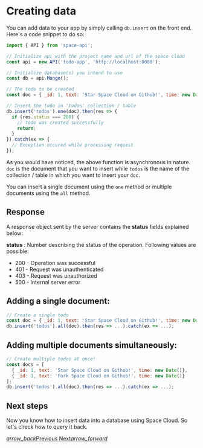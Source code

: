 # Creating data
You can add data to your app by simply calling `db.insert` on the front end. Here's a code snippet to do so: 

```js
import { API } from 'space-api';

// Initialize api with the project name and url of the space cloud
const api = new API('todo-app', 'http://localhost:8080');

// Initialize database(s) you intend to use
const db = api.Mongo();

// The todo to be created
const doc = { _id: 1, text: 'Star Space Cloud on Github!', time: new Date()};

// Insert the todo in 'todos' collection / table
db.insert('todos').one(doc).then(res => {
  if (res.status === 200) {
    // Todo was created successfully
    return;
  }
}).catch(ex => {
  // Exception occured while processing request
});
```

As you would have noticed, the above function is asynchronous in nature. `doc` is the document that you want to insert while `todos` is the name of the collection / table in which you want to insert your `doc`.

You can insert a single document using the `one` method or multiple documents using the `all` method.

## Response
A response object sent by the server contains the **status** fields explained below:

**status** : Number describing the status of the operation. Following values are possible:
- 200 - Operation was successful
- 401 - Request was unauthenticated
- 403 - Request was unauthorized
- 500 - Internal server error

## Adding a single document:
```js
// Create a single todo
const doc = { _id: 1, text: 'Star Space Cloud on Github!', time: new Date()};
db.insert('todos').all(doc).then(res => ...).catch(ex => ...);
```

## Adding multiple documents simultaneously:
```js
// Create multiple todos at once!
const docs = [
  { _id: 1, text: 'Star Space Cloud on Github!', time: new Date()},
  { _id: 1, text: 'Fork Space Cloud on Github!', time: new Date()}
];
db.insert('todos').all(doc).then(res => ...).catch(ex => ...);
```

## Next steps

Now you know how to insert data into a database using Space Cloud. So let's check how to query it back.

<div class="btns-wrapper">
  <a href="/docs/database/overview" class="waves-effect waves-light btn primary-btn-border btn-small">
    <i class="material-icons btn-with-icon">arrow_back</i>Previous
  </a>
  <a href="/docs/database/read" class="waves-effect waves-light btn primary-btn-fill btn-small">
    Next<i class="material-icons btn-with-icon">arrow_forward</i>
  </a>
</div>
